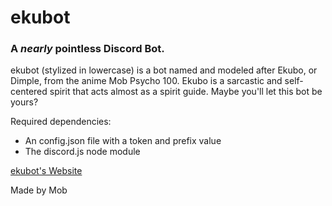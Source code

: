 # ekubot
### A *nearly* pointless Discord Bot.
ekubot (stylized in lowercase) is a bot named and modeled after Ekubo, or Dimple, from the anime Mob Psycho 100. Ekubo is a sarcastic and self-centered spirit that acts almost as a spirit guide. Maybe you'll let this bot be yours?

Required dependencies:

- An config.json file with a token and prefix value
- The discord.js node module

[ekubot's Website](https://mobomega.github.io/ekubot/)

Made by Mob

